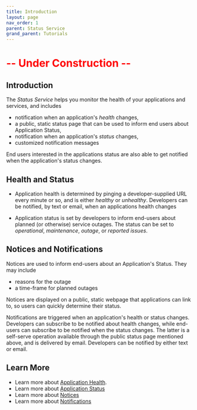 ```yaml
---
title: Introduction
layout: page
nav_order: 1
parent: Status Service
grand_parent: Tutorials
---
```


# <span style="color:red">-- Under Construction --</span>

## Introduction

The _Status Service_ helps you monitor the health of your applications and services, and includes

- notification when an application's _health_ changes,
- a public, static status page that can be used to inform end users about Application Status,
- notification when an application's _status_ changes,
- customized notification messages

End users interested in the applications status are also able to get notified when the application's status changes.

## Health and Status

- Application health is determined by pinging a developer-supplied URL every minute or so, and is either _healthy_ or _unhealthy_. Developers can be notified, by text or email, when an applications health changes

- Application status is set by developers to inform end-users about planned (or otherwise) service outages. The status can be set to _operational_, _maintenance_, _outage_, or _reported issues_.

## Notices and Notifications

Notices are used to inform end-users about an Application's Status. They may include

- reasons for the outage
- a time-frame for planned outages

Notices are displayed on a public, static webpage that applications can link to, so users can quickly determine their status.

Notifications are triggered when an application's health or status changes. Developers can subscribe to be notified about health changes, while end-users can subscribe to be notified when the status changes. The latter is a self-serve operation available through the public status page mentioned above, and is delivered by email. Developers can be notified by either text or email.

## Learn More

- Learn more about [Application Health](/adsp-monorepo/tutorials/status-service/health.html).
- Learn more about [Application Status](/adsp-monorepo/tutorials/status-service/health.html)
- Learn more about [Notices](/adsp-monorepo/tutorials/status-service/notices.html)
- Learn more about [Notifications](/adsp-monorepo/tutorials/status-service/notifications.html)
